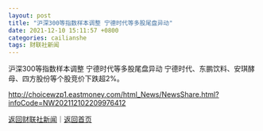 ```yaml
---
layout: post
title: "沪深300等指数样本调整 宁德时代等多股尾盘异动"
date: 2021-12-10 15:11:57 +0800
categories: cailianshe
tags: 财联社新闻
---
```

沪深300等指数样本调整 宁德时代等多股尾盘异动
宁德时代、东鹏饮料、安琪酵母、四方股份等个股竞价下跌超2%。

<http://choicewzp1.eastmoney.com/html_News/NewsShare.html?infoCode=NW202112102209976412>

[返回财联社新闻](//finews.withounder.com/cailianshe/)｜[返回首页](//finews.withounder.com/)